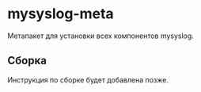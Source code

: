# mysyslog-meta

Метапакет для установки всех компонентов mysyslog.

## Сборка
Инструкция по сборке будет добавлена позже. 